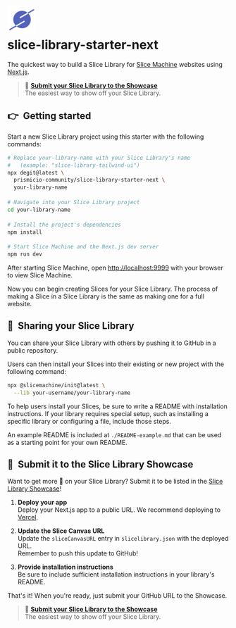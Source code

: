 # <a href="https://www.slicemachine.dev/"><img src=".github/slicemachine-logo.svg" alt="Slice Machine from Prismic" width="64" /></a><br/>slice-library-starter-next

The quickest way to build a Slice Library for [Slice Machine](https://www.slicemachine.dev/) websites using [Next.js](https://nextjs.org/).

> 📮 [**Submit your Slice Library to the Showcase**][submit-showcase]<br/>
> The easiest way to show off your Slice Library.

## 👉&nbsp; Getting started

Start a new Slice Library project using this starter with the following commands:

```bash
# Replace your-library-name with your Slice Library's name
#   (example: "slice-library-tailwind-ui")
npx degit@latest \
  prismicio-community/slice-library-starter-next \
  your-library-name

# Navigate into your Slice Library project
cd your-library-name

# Install the project's dependencies
npm install

# Start Slice Machine and the Next.js dev server
npm run dev
```

After starting Slice Machine, open [http://localhost:9999](http://localhost:9999) with your browser to view Slice Machine.

Now you can begin creating Slices for your Slice Library. The process of making a Slice in a Slice Library is the same as making one for a full website.

## 🎁&nbsp; Sharing your Slice Library

You can share your Slice Library with others by pushing it to GitHub in a public repository.

Users can then install your Slices into their existing or new project with the following command:

```bash
npx @slicemachine/init@latest \
  --lib your-username/your-library-name
```

To help users install your Slices, be sure to write a README with installation instructions. If your library requires special setup, such as installing a specific library or configuring a file, include those steps.

An example README is included at `./README-example.md` that can be used as a starting point for your own README.

## 📮&nbsp; Submit it to the Slice Library Showcase

Want to get more 👀 on your Slice Library? Submit it to be listed in the [Slice Library Showcase][showcase]!

1. **Deploy your app**<br/>Deploy your Next.js app to a public URL. We recommend deploying to [Vercel](https://vercel.com/).

2. **Update the Slice Canvas URL**<br/>Update the `sliceCanvasURL` entry in `slicelibrary.json` with the deployed URL.<br/>Remember to push this update to GitHub!

3. **Provide installation instructions**<br/>Be sure to include sufficient installation instructions in your library's README.

That's it! When you're ready, just submit your GitHub URL to the Showcase.

> 📮 [**Submit your Slice Library to the Showcase**][submit-showcase]<br/>
> The easiest way to show off your Slice Library.

[slicemachine]: https://www.slicemachine.dev/
[submit-showcase]: #
[showcase]: #

